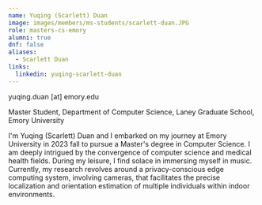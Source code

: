 ```yaml
---
name: Yuqing (Scarlett) Duan
image: images/members/ms-students/scarlett-duan.JPG
role: masters-cs-emory
alumni: true
dnf: false
aliases:
  - Scarlett Duan
links:
  linkedin: yuqing-scarlett-duan
---
```


yuqing.duan [at] emory.edu

Master Student, Department of Computer Science, Laney Graduate School, Emory University

I'm Yuqing (Scarlett) Duan and I embarked on my journey at Emory University in 2023 fall to pursue a Master's degree in Computer Science. I am deeply intrigued by the convergence of computer science and medical health fields. During my leisure, I find solace in immersing myself in music. Currently, my research revolves around a privacy-conscious edge computing system, involving cameras, that facilitates the precise localization and orientation estimation of multiple individuals within indoor environments.